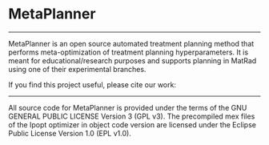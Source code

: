 # MetaPlanner

---

MetaPlanner is an open source automated treatment planning method that performs meta-optimization of treatment planning hyperparameters. It is meant for educational/research purposes and supports planning in MatRad using one of their experimental branches. 

If you find this project useful, please cite our work:

---
All source code for MetaPlanner is provided under the terms of the GNU GENERAL PUBLIC LICENSE Version 3 (GPL v3). The precompiled mex files of the Ipopt optimizer in object code version are licensed under the Eclipse Public License Version 1.0 (EPL v1.0).
